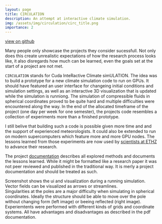 ```yaml
---
layout: page
title: CIRCULATION
description: An attempt at interactive climate simulation.
img: /assets/img/circulation/circ_title.png
importance: 2
---
```


<a href="https://github.com/hschwane/CIRCULATION"><i class="fab fa-github"></i> view on github</a>

Many people only showcase the projects they consider sucessfull. 
Not only does this create unrealistic expectations of how the research process looks like, 
it also disregards how much can be learned, even the goals set at the start of a project are not met.

`CIRCULATION` stands for Cuda InteRactive Climate simULATION. The idea was to build a prototype for a new climate simulation code to run on GPUs.
It should have featured an user interface for changeing initial conditions and simulation settings, 
as well as an interactive 3D visualization that is updated while the simulation is runniong. 
The simulation of compressible fluids in spherical coordinates proved to be quite hard and multiple difficulties were encountered along the way. 
In the end of the allocated timeframe of the project (one day per week for one semester), 
the projects code resembles a collection of experiments more than a finished prototype.

I still belive that building such a code is possible given more time and and the support of experienced meteorologists. It could also be extended to run on 
modern supercomputers which feature more and more GPU nodes. 
The lessons learned from those experiments are now used by [scientists at ETHZ](https://iac.ethz.ch/group/atmospheric-predictability.html) to advance their research.  

The project [documentation](/assets/pdf/schwanekamp2020interactiveMeteorology.pdf) describes all explored methods and documents the lessons learned. 
While it might be formatted like a research paper it was not peer reviewed and published in the traditional way. 
It is merly a project documentation and should be treated as such.

<div class="row">
    <div class="col-sm mt-3">
        <img class="img-fluid rounded z-depth-1" src="{{ '/assets/img/circulation/circulation_full.png' | relative_url }}" alt="" title="circulation ui and visualization"/>
    </div>
</div>
<div class="caption">
    Screenshot shows the ui and visualization during a running simulation.
</div>

<div class="row justify-content-sm-center">
    <div class="col-sm mt-2">
        <img class="img-fluid rounded z-depth-1" src="{{ '/assets/img/circulation/arrows_small.png' | relative_url }}" alt="" title="vector field arrows"/>
    </div>
    <div class="col-sm mt-2">
        <img class="img-fluid rounded z-depth-1" src="{{ '/assets/img/circulation/streamlines.png' | relative_url }}" alt="" title="streamlines"/>
    </div>
</div>
<div class="caption">
    Vector fields can be visualized as arrows or streamlines.
</div>

<div class="row justify-content-sm-center">
    <div class="col-sm mt-2">
        <img class="img-fluid rounded z-depth-1" src="{{ '/assets/img/circulation/poleadvection.png' | relative_url }}" alt="" title="advection over the pole"/>
    </div>
    <div class="col-sm mt-2">
        <img class="img-fluid rounded z-depth-1" src="{{ '/assets/img/circulation/polereflection.png ' | relative_url }}" alt="" title="reflection at the pole"/>
    </div>
</div>
<div class="caption">
    Singularities at the poles are a major difficulty when simulating in spherical coordinates. Ideally the structure should be able to move over the pole without changing form (left image) or beeing reflected (right image).
</div>

<div class="row justify-content-sm-center">
    <div class="col-sm mt-2">
        <img class="img-fluid rounded z-depth-1" src="{{ '/assets/img/circulation/lolagrid.png' | relative_url }}" alt="" title="longitude latitude grid"/>
    </div>
    <div class="col-sm mt-2">
        <img class="img-fluid rounded z-depth-1" src="{{ '/assets/img/circulation/icogrid.png' | relative_url }}" alt="" title="icosahedral grid"/>
    </div>
    <div class="col-sm mt-2">
        <img class="img-fluid rounded z-depth-1" src="{{ '/assets/img/circulation/rectgrid.png' | relative_url }}" alt="" title="cartesian grid"/>
    </div>
</div>
<div class="caption">
    Experiemtents were performed with different kinds of grids and coordinate systems. All have advantages and disadvantages as described in the pdf documentation.
</div>
